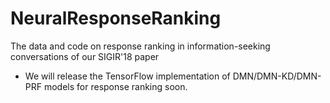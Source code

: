 # NeuralResponseRanking
The data and code on response ranking in information-seeking conversations of our SIGIR'18 paper

* We will release the TensorFlow implementation of DMN/DMN-KD/DMN-PRF models for response ranking soon.
